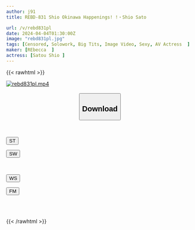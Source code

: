 ```yaml
---
author: j91
title: REBD-831 Shio Okinawa Happenings! !・Shio Sato

url: /v/rebd831pl
date: 2024-04-04T01:30:00Z
image: "rebd831pl.jpg"
tags: [Censored, Solowork, Big Tits, Image Video, Sexy, AV Actress	]
maker: [REbecca  ]
actress: [Satou Shio ]
---
```



{{< rawhtml >}}

<div class="video" data-videoid="Jyzj18d0BGUjD7G">
    <a href="javascript:;">
        <img src="/v/rebd831pl/rebd831pl.jpg" width="WIDTH" height="HEIGHT" alt="rebd831pl.mp4" loading="lazy">
    </a>
</div>

<script type="text/javascript" src="https://j91.asia/asset/on-demand-st.js"></script>

<br>
  <link rel="stylesheet" href="https://j91.asia/asset/bs5.css">
  
  <center>
  <button class="btn btn-primary" type="button" data-bs-toggle="collapse" data-bs-target=".multi-collapse" aria-expanded="false" aria-controls="multiCollapseExample1 multiCollapseExample2"><h2>Download</h2></button></center>
</p>
<div class="row">
  <div class="col">
    <div class="collapse multi-collapse" id="multiCollapseExample1">
      <div class="card card-body">
	      	      <br>
<div class="buttons">  
<p><a href="https://streamtape.to/v/Jyzj18d0BGUjD7G" target="_blank"><button class="btn-hover color-3"><i class="fa fa-download"></i> ST</button></a></p>
<p><a href="https://asnwish.com/bg80ik2jg05u" target="_blank"><button class="btn-hover color-2"><i class="fa fa-download"></i> SW</button></a></p></div>
    </div>
  </div>
</div>
  <div class="col">
    <div class="collapse multi-collapse" id="multiCollapseExample2">
      <div class="card card-body">
	      <br>
<div class="buttons">
<p><a href="https://wolfstream.tv/gvqzww4b6lxv"><button class="btn-hover color-9"><i class="fa fa-download"></i> WS</button></a></p>
<p><a href="https://filemoon.sx/d/izo829ssrzah"><button class="btn-hover color-8"><i class="fa fa-download"></i> FM</button></a></p></div>
<br><br>
      </div>
    </div>
  </div>
</div>

{{< /rawhtml >}}